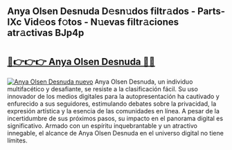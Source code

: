 ## Anya Olsen Desnuda D𝚎sn𝚞dos filtr𝚊dos - Parts-IXc Vid𝚎os f𝚘tos - N𝚞evas filtr𝚊ciones atr𝚊ctivas BJp4p

# <h2><a href="http://mb4r1lq.tromn.icu/?c=Anya+Olsen+Desnuda">🔗👉👉👉 Anya Olsen Desnuda 🔗🔗</a></h2>

[![Anya Olsen Desnuda nuevo](https://i.imgur.com/pEAQMta.gif)](http://mb4r1lq.tromn.icu/?c=Anya+Olsen+Desnuda)
Anya Olsen Desnuda, un individuo multifacético y desafiante, se resiste a la clasificación fácil. Su uso innovador de los medios digitales para la autopresentación ha cautivado y enfurecido a sus seguidores, estimulando debates sobre la privacidad, la expresión artística y la esencia de las comunidades en línea. A pesar de la incertidumbre de sus próximos pasos, su impacto en el panorama digital es significativo. Armado con un espíritu inquebrantable y un atractivo innegable, el alcance de Anya Olsen Desnuda en el universo digital no tiene límites.
